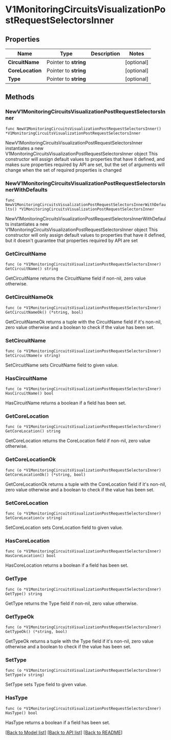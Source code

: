 # V1MonitoringCircuitsVisualizationPostRequestSelectorsInner

## Properties

Name | Type | Description | Notes
------------ | ------------- | ------------- | -------------
**CircuitName** | Pointer to **string** |  | [optional] 
**CoreLocation** | Pointer to **string** |  | [optional] 
**Type** | Pointer to **string** |  | [optional] 

## Methods

### NewV1MonitoringCircuitsVisualizationPostRequestSelectorsInner

`func NewV1MonitoringCircuitsVisualizationPostRequestSelectorsInner() *V1MonitoringCircuitsVisualizationPostRequestSelectorsInner`

NewV1MonitoringCircuitsVisualizationPostRequestSelectorsInner instantiates a new V1MonitoringCircuitsVisualizationPostRequestSelectorsInner object
This constructor will assign default values to properties that have it defined,
and makes sure properties required by API are set, but the set of arguments
will change when the set of required properties is changed

### NewV1MonitoringCircuitsVisualizationPostRequestSelectorsInnerWithDefaults

`func NewV1MonitoringCircuitsVisualizationPostRequestSelectorsInnerWithDefaults() *V1MonitoringCircuitsVisualizationPostRequestSelectorsInner`

NewV1MonitoringCircuitsVisualizationPostRequestSelectorsInnerWithDefaults instantiates a new V1MonitoringCircuitsVisualizationPostRequestSelectorsInner object
This constructor will only assign default values to properties that have it defined,
but it doesn't guarantee that properties required by API are set

### GetCircuitName

`func (o *V1MonitoringCircuitsVisualizationPostRequestSelectorsInner) GetCircuitName() string`

GetCircuitName returns the CircuitName field if non-nil, zero value otherwise.

### GetCircuitNameOk

`func (o *V1MonitoringCircuitsVisualizationPostRequestSelectorsInner) GetCircuitNameOk() (*string, bool)`

GetCircuitNameOk returns a tuple with the CircuitName field if it's non-nil, zero value otherwise
and a boolean to check if the value has been set.

### SetCircuitName

`func (o *V1MonitoringCircuitsVisualizationPostRequestSelectorsInner) SetCircuitName(v string)`

SetCircuitName sets CircuitName field to given value.

### HasCircuitName

`func (o *V1MonitoringCircuitsVisualizationPostRequestSelectorsInner) HasCircuitName() bool`

HasCircuitName returns a boolean if a field has been set.

### GetCoreLocation

`func (o *V1MonitoringCircuitsVisualizationPostRequestSelectorsInner) GetCoreLocation() string`

GetCoreLocation returns the CoreLocation field if non-nil, zero value otherwise.

### GetCoreLocationOk

`func (o *V1MonitoringCircuitsVisualizationPostRequestSelectorsInner) GetCoreLocationOk() (*string, bool)`

GetCoreLocationOk returns a tuple with the CoreLocation field if it's non-nil, zero value otherwise
and a boolean to check if the value has been set.

### SetCoreLocation

`func (o *V1MonitoringCircuitsVisualizationPostRequestSelectorsInner) SetCoreLocation(v string)`

SetCoreLocation sets CoreLocation field to given value.

### HasCoreLocation

`func (o *V1MonitoringCircuitsVisualizationPostRequestSelectorsInner) HasCoreLocation() bool`

HasCoreLocation returns a boolean if a field has been set.

### GetType

`func (o *V1MonitoringCircuitsVisualizationPostRequestSelectorsInner) GetType() string`

GetType returns the Type field if non-nil, zero value otherwise.

### GetTypeOk

`func (o *V1MonitoringCircuitsVisualizationPostRequestSelectorsInner) GetTypeOk() (*string, bool)`

GetTypeOk returns a tuple with the Type field if it's non-nil, zero value otherwise
and a boolean to check if the value has been set.

### SetType

`func (o *V1MonitoringCircuitsVisualizationPostRequestSelectorsInner) SetType(v string)`

SetType sets Type field to given value.

### HasType

`func (o *V1MonitoringCircuitsVisualizationPostRequestSelectorsInner) HasType() bool`

HasType returns a boolean if a field has been set.


[[Back to Model list]](../README.md#documentation-for-models) [[Back to API list]](../README.md#documentation-for-api-endpoints) [[Back to README]](../README.md)


